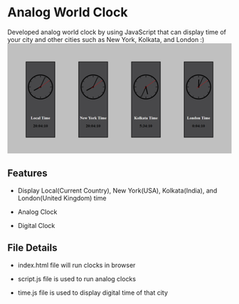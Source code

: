 # Analog World Clock
Developed analog world clock by using JavaScript that can display time of your city and other cities such as New York, Kolkata, and London :)  
![](https://github.com/HarshPatel270698/Analog-World-Clock/blob/master/Images/Screenshot.png "Screenshot of clocks")

## Features
- Display Local(Current Country), New York(USA), Kolkata(India), and London(United Kingdom) time

- Analog Clock

- Digital Clock

## File Details

+ index.html file will run clocks in browser

+ script.js file is used to run analog clocks

+ time.js file is used to display digital time of that city
